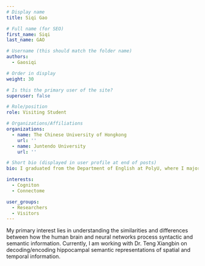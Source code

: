 ```yaml
---
# Display name
title: Siqi Gao

# Full name (for SEO)
first_name: Siqi
last_name: GAO

# Username (this should match the folder name)
authors:
  - Gaosiqi

# Order in display
weight: 30

# Is this the primary user of the site?
superuser: false

# Role/position
role: Visiting Student

# Organizations/Affiliations
organizations:
  - name: The Chinese University of Hongkong
    url: ''
  - name: Juntendo University
    url: ''

# Short bio (displayed in user profile at end of posts)
bio: I graduated from the Department of English at PolyU, where I majored in English linguistics. I also studied psychology at both PolyU and UCLA. While at PolyU, I participated in psycholinguistics and developmental neurolinguistics projects, ranging from EDA and ERP to fMRI. Additionally, I briefly worked as an NLP and NLG product manager for an AI voice assistant at an AI company, where I was introduced to the concepts of Large Language Models and Computational Neural Science. 

interests:
  - Cogniton
  - Connectome

user_groups:
  - Researchers
  - Visitors
---
```

My primary interest lies in understanding the similarities and differences between how the human brain and neural networks process syntactic and semantic information. Currently, I am working with Dr. Teng Xiangbin on decoding/encoding hippocampal semantic representations of spatial and temporal information.